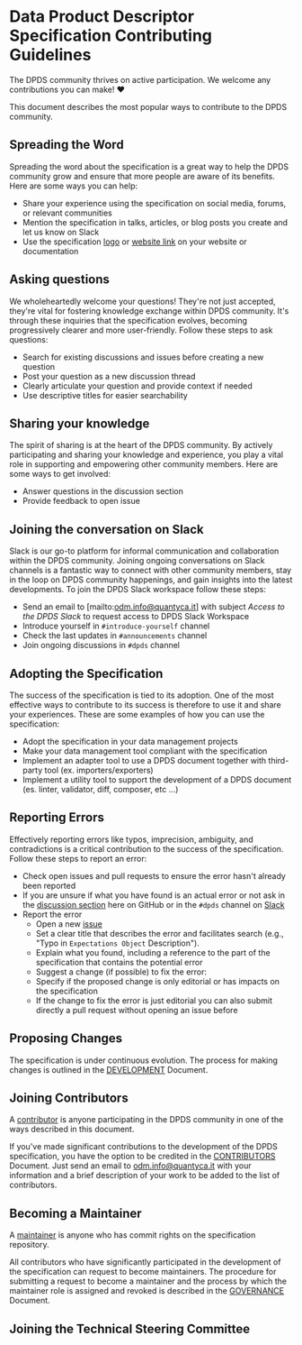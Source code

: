 # Data Product Descriptor Specification Contributing Guidelines
The DPDS community thrives on active participation. We welcome any contributions you can make! ❤️

This document describes the most popular ways to contribute to the DPDS community.

## Spreading the Word
Spreading the word about the specification is a great way to help the DPDS community grow and ensure that more people are aware of its benefits. 
Here are some ways you can help:

* Share your experience using the specification on social media, forums, or relevant communities
* Mention the specification in talks, articles, or blog posts you create and let us know on Slack
* Use the specification [logo](https://dpds.opendatamesh.org/images/logos/opendatamesh.png) or [website link](https://dpds.opendatamesh.org/) on your website or documentation

## Asking questions
We wholeheartedly welcome your questions!  They're not just accepted, they're vital for fostering knowledge exchange within DPDS community. 
It's through these inquiries that the specification evolves, becoming progressively clearer and more user-friendly. Follow these steps to
ask questions:

* Search for existing discussions and issues before creating a new question
* Post your question as a new discussion thread
* Clearly articulate your question and provide context if needed
* Use descriptive titles for easier searchability

## Sharing your knowledge
The spirit of sharing is at the heart of the DPDS community. By actively participating and sharing your knowledge and experience, 
you play a vital role in supporting and empowering other community members. 
Here are some ways to get involved:

* Answer questions in the discussion section
* Provide feedback to open issue

## Joining the conversation on Slack
Slack is our go-to platform for informal communication and collaboration within the DPDS community. 
Joining ongoing conversations on Slack channels is a fantastic way to connect with other community members, stay in the loop on 
DPDS community happenings, and gain insights into the latest developments. 
To join the DPDS Slack workspace follow these steps: 

* Send an email to [mailto:odm.info@quantyca.it] with subject _Access to the DPDS Slack_ to request access to DPDS Slack Workspace
* Introduce yourself in `#introduce-yourself` channel
* Check the last updates in `#announcements` channel
* Join ongoing discussions in `#dpds` channel

## Adopting the Specification
The success of the specification is tied to its adoption. One of the most effective ways to contribute to its success 
is therefore to use it and share your experiences. These are some examples of how you can use the specification:

* Adopt the specification in your data management projects
* Make your data management tool compliant with the specification
* Implement an adapter tool to use a DPDS document together with third-party tool (ex. importers/exporters)
* Implement a utility tool to support the  development of a DPDS document (es. linter, validator, diff, composer, etc ...)
  
## Reporting Errors
Effectively reporting errors like typos, imprecision, ambiguity, and contradictions is a critical contribution to the success of the specification. 
Follow these steps to report an error:

* Check open issues and pull requests to ensure the error hasn't already been reported
* If you are unsure if what you have found is an actual error or not ask in the [discussion section](https://github.com/opendatamesh-initiative/odm-specification-dpdescriptor/discussions) here on GitHub or in the `#dpds` channel on [Slack](#joining-the-conversation-on-slack)
* Report the error
    * Open a new [issue](https://github.com/opendatamesh-initiative/odm-specification-dpdescriptor/issues)
    * Set a clear title that describes the error and facilitates search (e.g., "Typo in `Expectations Object` Description").
    * Explain what you found, including a reference to the part of the specification that contains the potential error
    * Suggest a change (if possible) to fix the error:
    * Specify if the proposed change is only editorial or has impacts on the specification
    * If the change to fix the error is just editorial you can also submit directly a pull request without opening an issue before

## Proposing Changes
The specification is under continuous evolution. The process for making changes is outlined in the [DEVELOPMENT](./DEVELOPMENT.md) Document.

## Joining Contributors
A [contributor](#) is anyone participating in the DPDS community in one of the ways described in this document.

If you've made significant contributions to the development of the DPDS specification, you have the option to be credited in the [CONTRIBUTORS](#) Document. 
Just send an email to [odm.info@quantyca.it](mailto:odm.info@quantyca.it) with your information and a brief description of your work to be added to the list of contributors.

## Becoming a Maintainer
A [maintainer](#) is anyone who has commit rights on the specification repository.

All contributors who have significantly participated in the development of the specification can request to become maintainers. The procedure for submitting a request to become a maintainer and the process by which the maintainer role is assigned and revoked is described in the [GOVERNANCE](GOVERNANCE.md) Document.

## Joining the Technical Steering Committee


